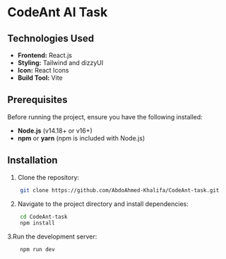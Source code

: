 # CodeAnt AI Task

## Technologies Used

- **Frontend:** React.js
- **Styling:** Tailwind and dizzyUI
- **Icon:** React Icons
- **Build Tool:** Vite

## Prerequisites

Before running the project, ensure you have the following installed:

- **Node.js** (v14.18+ or v16+)
- **npm** or **yarn** (npm is included with Node.js)

## Installation

1. Clone the repository:

```bash
    git clone https://github.com/AbdoAhmed-Khalifa/CodeAnt-task.git
```

2. Navigate to the project directory and install dependencies:

```bash
    cd CodeAnt-task
    npm install
```

3.Run the development server:

```bash
    npm run dev
```
